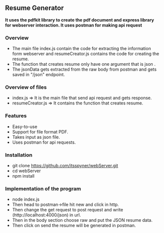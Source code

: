 ## Resume Generator
**It uses the pdfkit library to create the pdf document and express library for webserver interaction. It uses postman for making api request**

### Overview
- The main file index.js contain the code for extracting the information form webserver and resumeCreator.js contains the code for creating the resume.
- The function that creates resume only have one argument that is json .
- The jsonData gets extracted from the raw body from postman and gets saved in "/json" endpoint.

### Overview of files
- index.js => It is the main file that send api request and gets response.
- resumeCreator.js => It contains the function that creates resume.

### Features
- Easy-to-use
- Support for file format PDF.
- Takes input as json file.
- Uses postman for api requests.

### Installation
- git clone https://github.com/itsspyner/webServer.git
- cd webServer
- npm install

### Implementation of the program
- node index.js
- Then head to postman->file hit new and click in http.
- Then change the get request to post request and write (http://localhost:4000/json) in url.
- Then in the body section choose raw and put the JSON resume data.
- Then click on send the resume will be generated in postman.
